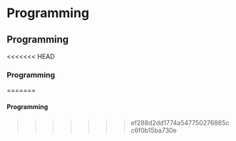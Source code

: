 # Programming
## Programming
<<<<<<< HEAD
### Programming
=======

#### Programming
>>>>>>> ef288d2dd1774a547750276865cc6f0b15ba730e
